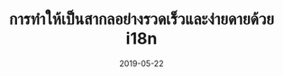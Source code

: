 ---
title: "การทำให้เป็นสากลอย่างรวดเร็วและง่ายดายด้วย i18n"
tags: [i18n, gatsby, github, netlify]
date: 2019-05-22
path: blog/th/i18n
cover: ./preview.png
excerpt: วิธีที่สนุกในการเผยแพร่บล็อกในหลายภาษา.
---